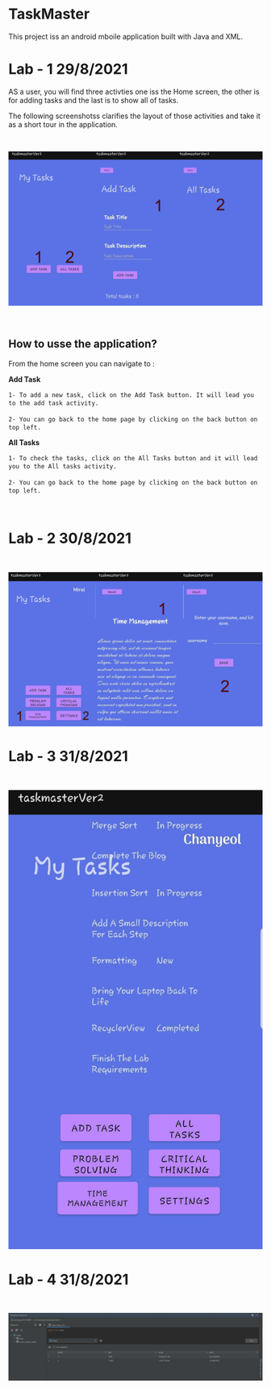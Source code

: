 # TaskMaster

This project iss an android mboile application built with Java and XML. 

# Lab - 1 29/8/2021

AS a user, you will find three activties one iss the Home screen, the other is for adding tasks and the last is to show all of tasks. 

The following screenshotss clarifies the layout of those activities and take it as a short tour in the application. 

<br>


![Lab-1](./Screenshots/lab-1-taskMaster.png)

<br>

## How to usse the application? 

 From the home screen you can navigate to : 

  **Add Task** 

    1- To add a new task, click on the Add Task button. It will lead you to the add task activity.

    2- You can go back to the home page by clicking on the back button on top left. 

  **All Tasks**

    1- To check the tasks, click on the All Tasks button and it will lead you to the All tasks activity. 
	
	2- You can go back to the home page by clicking on the back button on top left.

<br>


# Lab - 2 30/8/2021

<br>

![Lab-2](./Screenshots/lab-2-taskMaster.png)

# Lab - 3 31/8/2021

<br>

![Lab-3](./Screenshots/lab-3-taskMaster.jpg)


# Lab - 4 31/8/2021

<br>

![Lab-3](./Screenshots/DB.PNG)